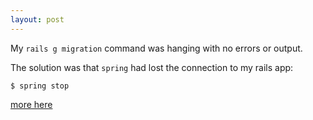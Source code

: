 ```yaml
---
layout: post
---
```


My `rails g migration` command was hanging with no errors or output.

The solution was that `spring` had lost the connection to my rails app:

```
$ spring stop
```


[more here](http://www.dixis.com/?p=754)
